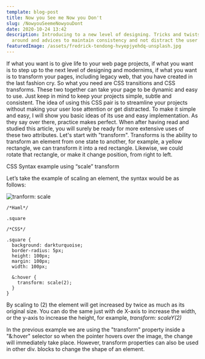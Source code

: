 ```yaml
---
template: blog-post
title: Now you See me Now you Don't
slug: /NowyouSeemeNowyouDont
date: 2020-10-24 13:42
description: Introducing to a new level of designing. Tricks and twists to play
  around and advices to maintain consistency and not distract the user
featuredImage: /assets/fredrick-tendong-hvyepjyehdq-unsplash.jpg
---
```



<!--StartFragment-->

If what you want is to give life to your web page projects, if what you want is to step up to the next level of designing and modernims, if what you want is to transform your pages, including legacy web, that you have created in the last fashion cry. So what you need are CSS transitions and CSS transforms. These two together can take your page to be dynamic and easy to use. Just keep in mind to keep your projects simple, subtle and consistent. The idea of using this CSS pair is to streamline your projects without making your user lose attention or get distracted. To make it simple and easy, I will show you basic ideas of its use and easy implementation. As they say over there, practice makes perfect. When after having read and studied this article, you will surely be ready for more extensive uses of these two attributes. Let's start with "transform". Transforms is the ability to transform an element from one state to another, for example, a yellow rectangle, we can transform it into a red rectangle. Likewise, we could rotate that rectangle, or make it change position, from right to left.

CSS Syntax example using “scale” transform

Let’s take the example of scaling an element, the syntax would be as follows:

<!--EndFragment-->

![tranform: scale](/assets/imagea1.jpg "<h2>scale</h2>")



```
/*Haml*/

.square

/*CSS*/

.square {
  background: darkturquoise;
  border-radius: 5px;
  height: 100px;
  margin: 100px;
  width: 100px;
  
  &:hover {
    transform: scale(2);
  }
}
```

By scaling to (2) the element will get increased by twice as much as its original size. You can do the same just with de X-axis to increase the width, or the y-axis to increase the height, for example, <i>transform: scaleY(2)</i>

In the previous example we are using the "transform" property inside a "&:hover" selector so when the pointer hovers over the image, the change will immediately take place. However, transform properties can also be used in other div. blocks to change the shape of an element.
